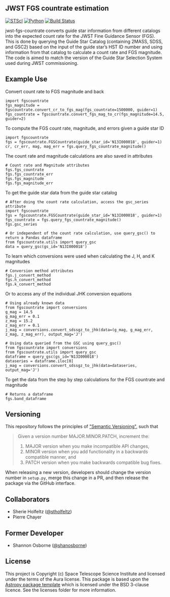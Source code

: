 JWST FGS countrate estimation
-----------------------------

[![STScI](https://img.shields.io/badge/powered%20by-STScI-blue.svg?colorA=707170&colorB=3e8ddd&style=flat)](http://www.stsci.edu)
[![Python](https://img.shields.io/badge/Python-3.8%20%7C%203.9%20%7C%203.10-blue.svg)](https://www.python.org/)
[![Build Status](https://github.com/spacetelescope/jwst-fgs-countrate/workflows/CI/badge.svg)](https://github.com/spacetelescope/jwst-fgs-countrate/actions)


jwst-fgs-countrate converts guide star information from different catalogs into the expected count rate for the JWST Fine Guidance Sensor (FGS). This is done by querying the Guide Star Catalog (containing 2MASS, SDSS, and GSC2) based on the input of the guide star’s HST ID number and using information from that catalog to calculate a count rate and FGS magnitude. The code is aimed to match the version of the Guide Star Selection System used during JWST commissioning.


Example Use
-----------
Convert count rate to FGS magnitude and back
```
import fgscountrate
fgs_magnitude = fgscountrate.convert_cr_to_fgs_mag(fgs_countrate=1500000, guider=1)
fgs_countrate = fgscountrate.convert_fgs_mag_to_cr(fgs_magnitude=14.5, guider=2)
```

To compute the FGS count rate, magnitude, and errors given a guide star ID
```
import fgscountrate
fgs = fgscountrate.FGSCountrate(guide_star_id='N13I000018', guider=1)
cr, cr_err, mag, mag_err = fgs.query_fgs_countrate_magnitude()
```

The count rate and magnitude calculations are also saved in attributes
```
# Count rate and Magnitude attributes
fgs.fgs_countrate
fgs.fgs_countrate_err
fgs.fgs_magnitude
fgs.fgs_magnitude_err
```

To get the guide star data from the guide star catalog
```
# After doing the count rate calculation, access the gsc_series attribute
import fgscountrate
fgs = fgscountrate.FGSCountrate(guide_star_id='N13I000018', guider=1)
fgs_countrate = fgs.query_fgs_countrate_magnitude()
fgs.gsc_series

# Or independent of the count rate calculation, use query_gsc() to return a Pandas dataframe
from fgscountrate.utils import query_gsc
data = query_gsc(gs_id='N13I000018')
```

To learn which conversions were used when calculating the J, H, and K magnitudes
```
# Conversion method attributes
fgs.j_convert_method
fgs.h_convert_method
fgs.k_convert_method
```

Or to access any of the individual JHK conversion equations
```
# Using already known data
from fgscountrate import conversions
g_mag = 14.5
g_mag_err = 0.1
z_mag = 15.2
z_mag_err = 0.1
j_mag = conversions.convert_sdssgz_to_jhk(data=(g_mag, g_mag_err, z_mag, z_mag_err), output_mag='J')

# Using data queried from the GSC using query_gsc()
from fgscountrate import conversions
from fgscountrate.utils import query_gsc
dataframe = query_gsc(gs_id='N13I000018')
dataseries = dataframe.iloc[0]
j_mag = conversions.convert_sdssgz_to_jhk(data=dataseries, output_mag='J')
```

To get the data from the step by step calculations for the FGS countrate and magnitude
```
# Returns a dataframe
fgs.band_dataframe
```

Versioning
----------
This repository follows the principles of ["Semantic Versioning"](https://semver.org/), such that

> Given a version number MAJOR.MINOR.PATCH, increment the:
> 1. MAJOR version when you make incompatible API changes,
> 2. MINOR version when you add functionality in a backwards compatible manner, and
> 3. PATCH version when you make backwards compatible bug fixes.

When releasing a new version, developers should change the version number in `setup.py`, merge this change in a PR, and then release the package via the GitHub interface.


Collaborators
-----------------
- Sherie Holfeltz ([@stholfeltz](https://github.com/stholfeltz))
- Pierre Chayer


Former Developer
-----------------
- Shannon Osborne ([@shanosborne](https://github.com/shanosborne))


License
-------

This project is Copyright (c) Space Telescope Science Institute and licensed under
the terms of the Aura license. This package is based upon
the [Astropy package template](https://github.com/astropy/package-template)
which is licensed under the BSD 3-clause licence. See the licenses folder for
more information.
